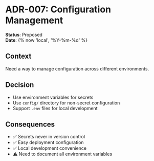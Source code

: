 # ADR-007: Configuration Management

**Status**: Proposed  
**Date**: {% now 'local', '%Y-%m-%d' %}  

## Context
Need a way to manage configuration across different environments.

## Decision
- Use environment variables for secrets
- Use `config/` directory for non-secret configuration
- Support `.env` files for local development

## Consequences
- ✅ Secrets never in version control
- ✅ Easy deployment configuration
- ✅ Local development convenience
- ⚠️ Need to document all environment variables